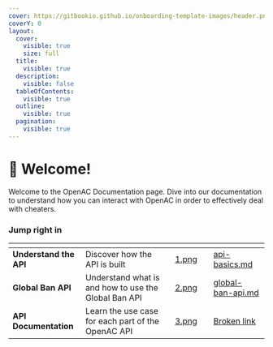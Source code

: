 ```yaml
---
cover: https://gitbookio.github.io/onboarding-template-images/header.png
coverY: 0
layout:
  cover:
    visible: true
    size: full
  title:
    visible: true
  description:
    visible: false
  tableOfContents:
    visible: true
  outline:
    visible: true
  pagination:
    visible: true
---
```


# 👋 Welcome!

Welcome to the OpenAC Documentation page. Dive into our documentation to understand how you can interact with OpenAC in order to effectively deal with cheaters.

### Jump right in

<table data-view="cards"><thead><tr><th></th><th></th><th data-hidden data-card-cover data-type="files"></th><th data-hidden></th><th data-hidden data-card-target data-type="content-ref"></th></tr></thead><tbody><tr><td><strong>Understand the API</strong></td><td>Discover how the API is built</td><td><a href=".gitbook/assets/1.png">1.png</a></td><td></td><td><a href="everything-you-need-to-understand/api-basics.md">api-basics.md</a></td></tr><tr><td><strong>Global Ban API</strong></td><td>Understand what is and how to use the Global Ban API</td><td><a href=".gitbook/assets/2.png">2.png</a></td><td></td><td><a href="everything-you-need-to-understand/global-ban-api.md">global-ban-api.md</a></td></tr><tr><td><strong>API Documentation</strong></td><td>Learn the use case for each part of the OpenAC API</td><td><a href=".gitbook/assets/3.png">3.png</a></td><td></td><td><a href="broken-reference">Broken link</a></td></tr></tbody></table>

